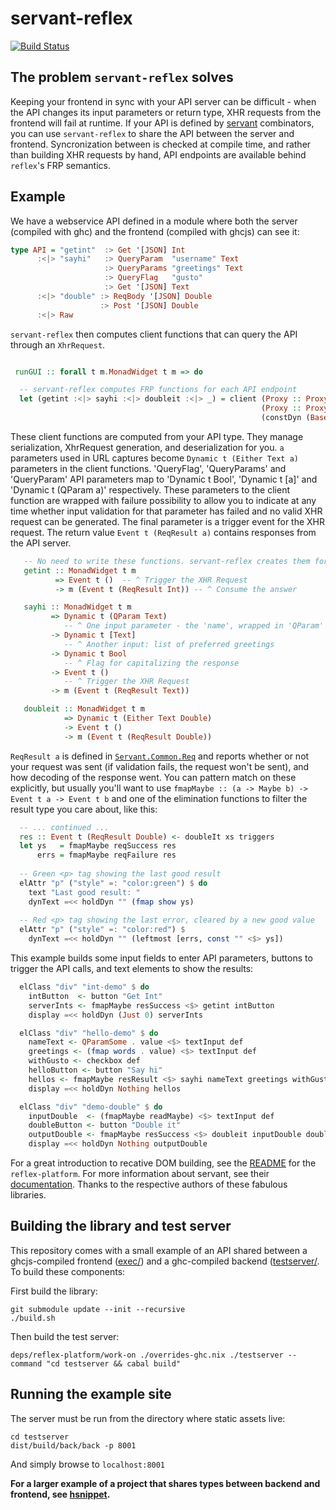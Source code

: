 # servant-reflex

[![Build Status](https://travis-ci.org/imalsogreg/servant-reflex.svg?branch=master)](https://travis-ci.org/imalsogreg/servant-reflex)

## The problem `servant-reflex` solves

Keeping your frontend in sync with your API server can be difficult - when the API changes its input parameters or return type, XHR requests from the frontend will fail at runtime. If your API is defined by [servant](haskell-servant.readthedocs.io) combinators, you can use `servant-reflex` to share the API between the server and frontend. 
Syncronization between is checked at compile time, and rather than building XHR requests by hand, API endpoints are available behind `reflex`'s FRP semantics.



## Example

We have a webservice API defined in a module where both the server (compiled with ghc) and the frontend (compiled with ghcjs) can see it:

```haskell
type API = "getint"  :> Get '[JSON] Int
      :<|> "sayhi"   :> QueryParam  "username" Text
                     :> QueryParams "greetings" Text
                     :> QueryFlag   "gusto"
                     :> Get '[JSON] Text
      :<|> "double" :> ReqBody '[JSON] Double
                    :> Post '[JSON] Double
      :<|> Raw
```

`servant-reflex` then computes client functions that can query the API through an `XhrRequest`.

```haskell

 runGUI :: forall t m.MonadWidget t m => do

  -- servant-reflex computes FRP functions for each API endpoint
  let (getint :<|> sayhi :<|> doubleit :<|> _) = client (Proxy :: Proxy API)
                                                        (Proxy :: Proxy m)
                                                        (constDyn (BasePath "/"))
```

These client functions are computed from your API type. They manage serialization, XhrRequest generation, and deserialization for you. `a` parameters used in URL captures become `Dynamic t (Either Text a)` parameters in the client functions. 'QueryFlag', 'QueryParams' and 'QueryParam' API parameters map to 'Dynamic t Bool', 'Dynamic t [a]' and 'Dynamic t (QParam a)' respectively. These parameters to the client function are wrapped with failure possibility to allow you to indicate at any time whether input validation for that parameter has failed and no valid XHR request can be generated. The final parameter is a trigger event for the XHR request. The return value `Event t (ReqResult a)` contains responses from the API server.

```haskell
   -- No need to write these functions. servant-reflex creates them for you!
   getint :: MonadWidget t m
          => Event t ()  -- ^ Trigger the XHR Request
          -> m (Event t (ReqResult Int)) -- ^ Consume the answer

   sayhi :: MonadWidget t m
         => Dynamic t (QParam Text) 
            -- ^ One input parameter - the 'name', wrapped in 'QParam'
         -> Dynamic t [Text]
            -- ^ Another input: list of preferred greetings
         -> Dynamic t Bool
            -- ^ Flag for capitalizing the response
         -> Event t ()
            -- ^ Trigger the XHR Request
         -> m (Event t (ReqResult Text))

   doubleit :: MonadWidget t m
            => Dynamic t (Either Text Double)
            -> Event t ()
            -> m (Event t (ReqResult Double))
```

`ReqResult a` is defined in [`Servant.Common.Req`](https://github.com/imalsogreg/servant-reflex/blob/6d866e338edb9bf6fd8f8d5083ff0187b4d8c0d2/src/Servant/Common/Req.hs#L40-L42) and reports whether or not your request was sent (if validation fails, the request won't be sent), and how decoding of the response went. You can pattern match on these explicitly, but usually you'll want to use `fmapMaybe :: (a -> Maybe b) -> Event t a -> Event t b` and one of the elimination functions to filter the result type you care about, like this:

```haskell
  -- ... continued ...
  res :: Event t (ReqResult Double) <- doubleIt xs triggers
  let ys   = fmapMaybe reqSuccess res
      errs = fmapMaybe reqFailure res
  
  -- Green <p> tag showing the last good result 
  elAttr "p" ("style" =: "color:green") $ do
    text "Last good result: "
    dynText =<< holdDyn "" (fmap show ys)
    
  -- Red <p> tag showing the last error, cleared by a new good value
  elAttr "p" ("style" =: "color:red") $
    dynText =<< holdDyn "" (leftmost [errs, const "" <$> ys])
```

This example builds some input fields to enter API parameters, buttons to trigger the API calls, and text elements to show the results:

```haskell
  elClass "div" "int-demo" $ do
    intButton  <- button "Get Int"
    serverInts <- fmapMaybe resSuccess <$> getint intButton
    display =<< holdDyn (Just 0) serverInts

  elClass "div" "hello-demo" $ do
    nameText <- QParamSome . value <$> textInput def
    greetings <- (fmap words . value) <$> textInput def
    withGusto <- checkbox def
    helloButton <- button "Say hi"
    hellos <- fmapMaybe resResult <$> sayhi nameText greetings withGusto helloButton
    display =<< holdDyn Nothing hellos

  elClass "div" "demo-double" $ do
    inputDouble  <- (fmapMaybe readMaybe) <$> textInput def
    doubleButton <- button "Double it"
    outputDouble <- fmapMaybe resSuccess <$> doubleit inputDouble doubleButton
    display =<< holdDyn Nothing outputDouble
```

For a great introduction to recative DOM building, see the [README](https://github.com/reflex-frp/reflex-platform) for the `reflex-platform`. For more information about servant, see their [documentation](http://haskell-servant.readthedocs.io/en/stable/). Thanks to the respective authors of these fabulous libraries.


## Building the library and test server

This repository comes with a small example of an API shared between a ghcjs-compiled frontend ([exec/](https://github.com/imalsogreg/servant-reflex/tree/master/exec)) and a ghc-compiled backend ([testserver/](https://github.com/imalsogreg/servant-reflex/tree/master/testserver). To build these components:


First build the library:

```
git submodule update --init --recursive
./build.sh
```

Then build the test server:

```
deps/reflex-platform/work-on ./overrides-ghc.nix ./testserver --command "cd testserver && cabal build"
```


## Running the example site

The server must be run from the directory where static assets live:

```
cd testserver
dist/build/back/back -p 8001
```

And simply browse to `localhost:8001`

**For a larger example of a project that shares types between backend and frontend, see [hsnippet](https://github.com/mightybyte/hsnippet).**
